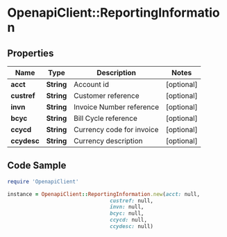 # OpenapiClient::ReportingInformation

## Properties

Name | Type | Description | Notes
------------ | ------------- | ------------- | -------------
**acct** | **String** | Account id | [optional] 
**custref** | **String** | Customer reference | [optional] 
**invn** | **String** | Invoice Number reference | [optional] 
**bcyc** | **String** | Bill Cycle reference | [optional] 
**ccycd** | **String** | Currency code for invoice | [optional] 
**ccydesc** | **String** | Currency description | [optional] 

## Code Sample

```ruby
require 'OpenapiClient'

instance = OpenapiClient::ReportingInformation.new(acct: null,
                                 custref: null,
                                 invn: null,
                                 bcyc: null,
                                 ccycd: null,
                                 ccydesc: null)
```


